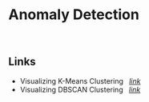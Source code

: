 Anomaly Detection
=================
<br>



Links 
-----
-  Visualizing K-Means Clustering &nbsp; [*link*](https://www.naftaliharris.com/blog/visualizing-k-means-clustering/)
-  Visualizing DBSCAN Clustering &nbsp; [*link*](https://www.naftaliharris.com/blog/visualizing-dbscan-clustering/)





